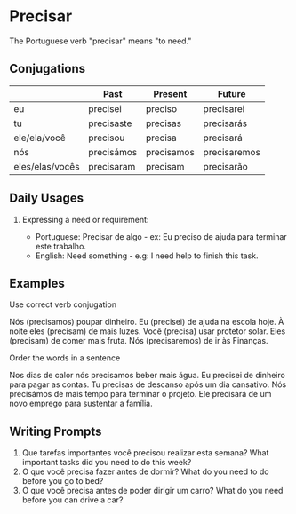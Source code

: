 # Precisar

The Portuguese verb "precisar" means "to need."

## Conjugations

|                 | Past       | Present    | Future       |
| --------------- | ---------- | ---------- | ------------ |
| eu              | precisei   | preciso    | precisarei   |
| tu              | precisaste | precisas   | precisarás   |
| ele/ela/você    | precisou   | precisa    | precisará    |
| nós             | precisámos | precisamos | precisaremos |
| eles/elas/vocês | precisaram | precisam   | precisarão   |

## Daily Usages

1. Expressing a need or requirement:

   - Portuguese: Precisar de algo - ex: Eu preciso de ajuda para terminar este trabalho.
   - English: Need something - e.g: I need help to finish this task.

## Examples

Use correct verb conjugation

Nós (precisamos) poupar dinheiro.
Eu (precisei) de ajuda na escola hoje.
À noite eles (precisam) de mais luzes.
Você (precisa) usar protetor solar.
Eles (precisam) de comer mais fruta.
Nós (precisaremos) de ir às Finanças.

Order the words in a sentence

Nos dias de calor nós precisamos beber mais água.
Eu precisei de dinheiro para pagar as contas.
Tu precisas de descanso após um dia cansativo.
Nós precisámos de mais tempo para terminar o projeto.
Ele precisará de um novo emprego para sustentar a família.

## Writing Prompts

1. Que tarefas importantes você precisou realizar esta semana? What important tasks did you need to do this week?
2. O que você precisa fazer antes de dormir? What do you need to do before you go to bed?
3. O que você precisa antes de poder dirigir um carro? What do you need before you can drive a car?
